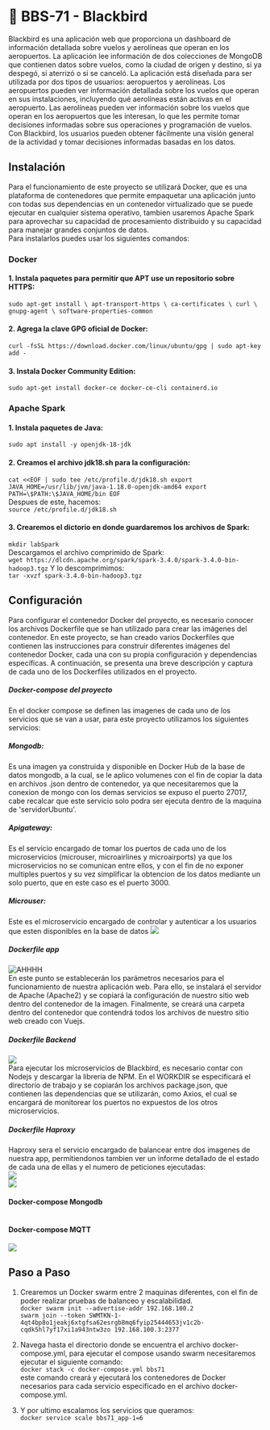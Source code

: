 # 🐧 BBS-71 - Blackbird
Blackbird es una aplicación web que proporciona un dashboard de información detallada sobre vuelos y aerolíneas que operan en los aeropuertos. La aplicación lee información de dos colecciones de MongoDB que contienen datos sobre vuelos, como la ciudad de origen y destino, si ya despegó, si aterrizó o si se canceló. La aplicación está diseñada para ser utilizada por dos tipos de usuarios: aeropuertos y aerolíneas. Los aeropuertos pueden ver información detallada sobre los vuelos que operan en sus instalaciones, incluyendo qué aerolíneas están activas en el aeropuerto. Las aerolíneas pueden ver información sobre los vuelos que operan en los aeropuertos que les interesan, lo que les permite tomar decisiones informadas sobre sus operaciones y programación de vuelos. Con Blackbird, los usuarios pueden obtener fácilmente una visión general de la actividad y tomar decisiones informadas basadas en los datos.
## Instalación
Para el funcionamiento de este proyecto se utilizará Docker, que es una plataforma de contenedores que permite empaquetar una aplicación junto con todas sus dependencias en un contenedor virtualizado que se puede ejecutar en cualquier sistema operativo, tambien usaremos Apache Spark para aprovechar su capacidad de procesamiento distribuido y su capacidad para manejar grandes conjuntos de datos.<br>
Para instalarlos puedes usar los siguientes comandos:<br>
### Docker
#### 1. Instala paquetes para permitir que APT use un repositorio sobre HTTPS:<br>
`sudo apt-get install \
 apt-transport-https \
 ca-certificates \
 curl \
 gnupg-agent \
 software-properties-common`
#### 2. Agrega la clave GPG oficial de Docker:<br>
`curl -fsSL https://download.docker.com/linux/ubuntu/gpg | sudo apt-key add -`
#### 3. Instala Docker Community Edition:<br>
`sudo apt-get install docker-ce docker-ce-cli containerd.io`
### Apache Spark
#### 1. Instala paquetes de Java:<br>
`sudo apt install -y openjdk-18-jdk`<br>
#### 2. Creamos el archivo jdk18.sh para la configuración:<br>
`cat <<EOF | sudo tee /etc/profile.d/jdk18.sh
export JAVA_HOME=/usr/lib/jvm/java-1.18.0-openjdk-amd64
export PATH=\$PATH:\$JAVA_HOME/bin
EOF`<br>
Despues de este, hacemos:<br>
`source /etc/profile.d/jdk18.sh`
#### 3. Crearemos el dictorio en donde guardaremos los archivos de Spark:
`mkdir labSpark`<br>
Descargamos el archivo comprimido de Spark:<br>
`wget https://dlcdn.apache.org/spark/spark-3.4.0/spark-3.4.0-bin-hadoop3.tgz`
Y lo descomprimimos:<br>
`tar -xvzf spark-3.4.0-bin-hadoop3.tgz`

## Configuración
Para configurar el contenedor Docker del proyecto, es necesario conocer los archivos Dockerfile que se han utilizado para crear las imágenes del contenedor. En este proyecto, se han creado varios Dockerfiles que contienen las instrucciones para construir diferentes imágenes del contenedor Docker, cada una con su propia configuración y dependencias específicas. A continuación, se presenta una breve descripción y captura de cada uno de los Dockerfiles utilizados en el proyecto.
##### Docker-compose del proyecto<br>
En el docker compose se definen las imagenes de cada uno de los servicios que se van a usar, para este proyecto utilizamos los siguientes servicios:
##### Mongodb:<br>
Es una imagen ya construida y disponible en Docker Hub de la base de datos mongodb, a la cual, se le aplico volumenes con el fin de copiar la data en archivos .json dentro de contenedor, ya que necesitaremos que la conexion de mongo con los demas servicios se expuso el puerto 27017, cabe recalcar que este servicio solo podra ser ejecuta dentro de la maquina de 'servidorUbuntu'.<br>
##### Apigateway:<br>
Es el servicio encargado de tomar los puertos de cada uno de los microservicios (microuser, microairlines y microairports) ya que los microservicios no se comunican entre ellos, y con el fin de no exponer multiples puertos y su vez simplificar la obtencion de los datos mediante un solo puerto, que en este caso es el puerto 3000.
##### Microuser:<br>
Este es el microservicio encargado de controlar y autenticar a los usuarios que esten disponibles en la base de datos
![](https://i.imgur.com/r0TJAfZ.png)
##### Dockerfile app
![AHHHH](https://i.imgur.com/1AxW2fc.png)<br>
En este punto se establecerán los parámetros necesarios para el funcionamiento de nuestra aplicación web. Para ello, se instalará el servidor de Apache (Apache2) y se copiará la configuración de nuestro sitio web dentro del contenedor de la imagen. Finalmente, se creará una carpeta dentro del contenedor que contendrá todos los archivos de nuestro sitio web creado con Vuejs.

##### Dockerfile Backend
![](https://i.imgur.com/tbCxBH1.png)<br>
Para ejecutar los microservicios de Blackbird, es necesario contar con Nodejs y descargar la librería de NPM. En el WORKDIR se especificará el directorio de trabajo y se copiarán los archivos package.json, que contienen las dependencias que se utilizarán, como Axios, el cual se encargará de monitorear los puertos no expuestos de los otros microservicios.

##### Dockerfile Haproxy<br>
Haproxy sera el servicio encargado de balancear entre dos imagenes de nuestra app, permitiendonos tambien ver un informe detallado de el estado de cada una de ellas y el numero de peticiones ejecutadas:<br>
![](https://i.imgur.com/cqEJ45D.png)<br>
![](https://i.imgur.com/6OHeyR0.png)

#### Docker-compose Mongodb<br>
![]()<br>
#### Docker-compose MQTT<br>
![](https://i.imgur.com/7MxsjlY.png)<br>

## Paso a Paso
1. Crearemos un Docker swarm entre 2 maquinas diferentes, con el fin de poder realizar pruebas de balanceo y escalabilidad.<br>
`docker swarm init --advertise-addr 192.168.100.2`<br>
`swarm join --token SWMTKN-1-
4qt4bp8o1jeakj6xtgfsa62esrgb8mq6fyip25444653jv1c2b-cqdk5hl7yf17xi1a943ntw3zo
192.168.100.3:2377`<br>

2. Navega hasta el directorio donde se encuentra el archivo docker-compose.yml, para ejecutar el compose usando swarm necesitaremos ejecutar
el siguiente comando:<br>
`docker stack -c docker-compose.yml bbs71`<br>
este comando creará y ejecutará los contenedores de Docker necesarios para cada servicio especificado en el archivo docker-compose.yml.<br>
3. Y por ultimo escalamos los servicios que queramos:<br>
`docker service scale bbs71_app-1=6`



